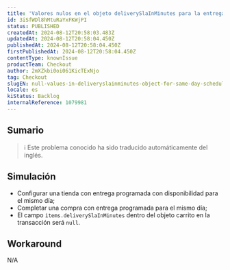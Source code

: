 ```yaml
---
title: 'Valores nulos en el objeto deliverySlaInMinutes para la entrega programada en el mismo día'
id: 3iSfWDl8hMtuRaYxFKWjPI
status: PUBLISHED
createdAt: 2024-08-12T20:58:03.483Z
updatedAt: 2024-08-12T20:58:04.450Z
publishedAt: 2024-08-12T20:58:04.450Z
firstPublishedAt: 2024-08-12T20:58:04.450Z
contentType: knownIssue
productTeam: Checkout
author: 2mXZkbi0oi061KicTExNjo
tag: Checkout
slugEN: null-values-in-deliveryslainminutes-object-for-same-day-scheduled-delivery
locale: es
kiStatus: Backlog
internalReference: 1079981
---
```


## Sumario

>ℹ️ Este problema conocido ha sido traducido automáticamente del inglés.



## Simulación



- Configurar una tienda con entrega programada con disponibilidad para el mismo día;
- Completar una compra con entrega programada para el mismo día;
- El campo `items.deliverySlaInMinutes` dentro del objeto carrito en la transacción será `null`.



## Workaround


N/A





